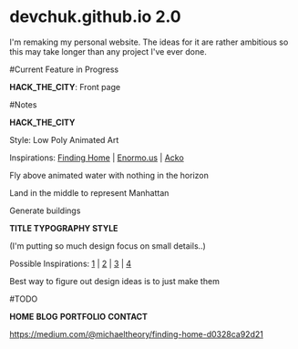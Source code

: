 # devchuk.github.io 2.0

I'm remaking my personal website. The ideas for it are rather ambitious so this may take longer than any project I've ever done.

#Current Feature in Progress

**HACK_THE_CITY**: Front page

#Notes

**HACK_THE_CITY**

Style: Low Poly Animated Art

Inspirations: [Finding Home](http://christmasexperiments.com/experiments/xps/7/) | [Enormo.us](http://enormo.us/) | [Acko](acko.net)

Fly above animated water with nothing in the horizon

Land in the middle to represent Manhattan

Generate buildings

**TITLE TYPOGRAPHY STYLE**

(I'm putting so much design focus on small details..)

Possible Inspirations: [1](http://engzell.me/) | [2](http://sebastiangraz.com/) | [3](http://img.youtube.com/vi/ZwYy4scOJi8/0.jpg) | [4](https://yt3.ggpht.com/-bqkzInqW8IM/VNKkT-dEZxI/AAAAAAAAAlE/a4dlKG1Q3lY/w1060-fcrop64=1,00005a57ffffa5a8-nd/Youtube-Cover-Photo.jpg)

Best way to figure out design ideas is to just make them

#TODO

**HOME**
**BLOG**
**PORTFOLIO**
**CONTACT**

https://medium.com/@michaeltheory/finding-home-d0328ca92d21
